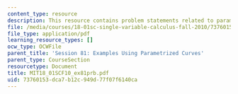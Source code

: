 ```yaml
---
content_type: resource
description: This resource contains problem statements related to parametrized curves.
file: /media/courses/18-01sc-single-variable-calculus-fall-2010/73760153dca7b12c949d77f07f6140ca_MIT18_01SCF10_ex81prb.pdf
file_type: application/pdf
learning_resource_types: []
ocw_type: OCWFile
parent_title: 'Session 81: Examples Using Parametrized Curves'
parent_type: CourseSection
resourcetype: Document
title: MIT18_01SCF10_ex81prb.pdf
uid: 73760153-dca7-b12c-949d-77f07f6140ca
---
```

